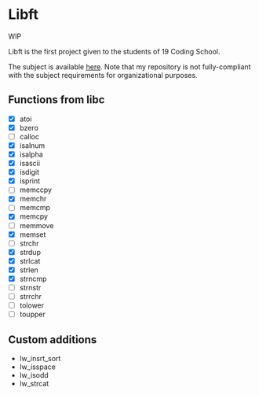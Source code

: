 # Libft
WIP

Libft is the first project given to the students of 19 Coding School.

The subject is available [here](/subjects/en.subject.pdf).
Note that my repository is not fully-compliant with the subject requirements for organizational purposes.

## Functions from libc

- [x] atoi
- [x] bzero
- [ ] calloc
- [x] isalnum
- [x] isalpha
- [x] isascii
- [x] isdigit
- [x] isprint
- [ ] memccpy
- [x] memchr
- [ ] memcmp
- [x] memcpy
- [ ] memmove
- [x] memset
- [ ] strchr
- [x] strdup
- [x] strlcat
- [x] strlen
- [x] strncmp
- [ ] strnstr
- [ ] strrchr
- [ ] tolower
- [ ] toupper

## Custom additions

+ lw_insrt_sort
+ lw_isspace
+ lw_isodd
+ lw_strcat